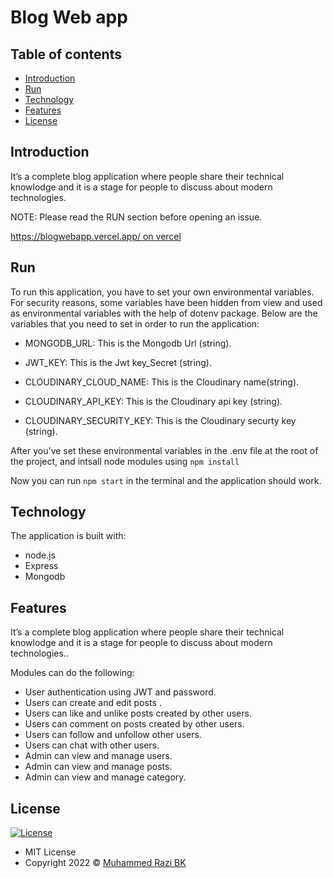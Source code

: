 # Blog Web app

## Table of contents

- [Introduction](#introduction)
- [Run](#run)
- [Technology](#technology)
- [Features](#features)
- [License](#license)

## Introduction

It’s a complete blog application where people share their technical knowlodge and it is a stage for people to discuss about modern technologies.

NOTE: Please read the RUN section before opening an issue.

[https://blogwebapp.vercel.app/ on vercel](https://blogwebapp.vercel.app/)

## Run

To run this application, you have to set your own environmental variables. For security reasons, some variables have been hidden from view and used as environmental variables with the help of dotenv package. Below are the variables that you need to set in order to run the application:


- MONGODB_URL: This is the Mongodb Url (string).

- JWT_KEY:  This is the Jwt key_Secret (string).

- CLOUDINARY_CLOUD_NAME: This is the Cloudinary name(string).

- CLOUDINARY_API_KEY: This is the Cloudinary api key (string).

- CLOUDINARY_SECURITY_KEY: This is the Cloudinary securty key (string).


After you've set these environmental variables in the .env file at the root of the project, and intsall node modules using  `npm install`

Now you can run `npm start` in the terminal and the application should work.

## Technology

The application is built with:

- node.js
- Express
- Mongodb

## Features

It’s a complete blog application where people share their technical knowlodge and it is a stage for people to discuss about modern technologies..

Modules can do the following:

- User authentication using JWT and password.
- Users can create and edit posts .
- Users can like and unlike posts created by other users.
- Users can comment on posts created by other users.
- Users can follow and unfollow other users.
- Users can chat with other users.
- Admin can view and manage users.
- Admin can view and manage posts.
- Admin can view and manage category.
 

## License

[![License](https://img.shields.io/:License-MIT-blue.svg?style=flat-square)](http://badges.mit-license.org)

- MIT License
- Copyright 2022 © [Muhammed Razi BK](https://github.com/RAZIBK/)
